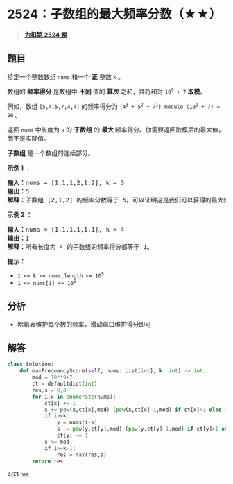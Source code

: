 # 2524：子数组的最大频率分数（★★）


> <u>**[力扣第 2524 题](https://leetcode.cn/problems/maximum-frequency-score-of-a-subarray/)**</u>

## 题目

<p>给定一个整数数组 <code>nums</code> 和一个 <strong>正</strong> 整数 <code>k</code> 。</p>

<p>数组的 <strong>频率得分</strong> 是数组中 <strong>不同</strong> 值的 <strong>幂次</strong> 之和，并将和对 <code>10<sup>9</sup> + 7</code> <strong>取模</strong>。</p>

<p>例如，数组 <code>[5,4,5,7,4,4]</code> 的频率得分为 <code>(4<sup>3</sup> + 5<sup>2</sup> + 7<sup>1</sup>) modulo (10<sup>9</sup> + 7) = 96</code> 。</p>

<p>返回 <code>nums</code> 中长度为 <code>k</code> 的 <strong>子数组</strong> 的 <strong>最大 </strong>频率得分。你需要返回取模后的最大值，而不是实际值。</p>

<p><strong>子数组</strong> 是一个数组的连续部分。</p>



<p><strong class="example">示例 1 ：</strong></p>

<pre>
<b>输入：</b>nums = [1,1,1,2,1,2], k = 3
<b>输出：</b>5
<b>解释：</b>子数组 [2,1,2] 的频率分数等于 5。可以证明这是我们可以获得的最大频率分数。
</pre>

<p><strong class="example">示例 2 ：</strong></p>

<pre>
<b>输入：</b>nums = [1,1,1,1,1,1], k = 4
<b>输出：</b>1
<b>解释：</b>所有长度为 4 的子数组的频率得分都等于 1。
</pre>



<p><strong>提示：</strong></p>

<ul>
<li><code>1 &lt;= k &lt;= nums.length &lt;= 10<sup>5</sup></code></li>
<li><code>1 &lt;= nums[i] &lt;= 10<sup>6</sup></code></li>
</ul>




## 分析

- 哈希表维护每个数的频率，滑动窗口维护得分即可
## 解答


```python
class Solution:
    def maxFrequencyScore(self, nums: List[int], k: int) -> int:
        mod = 10**9+7
        ct = defaultdict(int)
        res,s = 0,0
        for i,x in enumerate(nums):
            ct[x] += 1
            s += pow(x,ct[x],mod)-(pow(x,ct[x]-1,mod) if ct[x]>1 else 0)
            if i>=k:
                y = nums[i-k]
                s -= pow(y,ct[y],mod)-(pow(y,ct[y]-1,mod) if ct[y]>1 else 0)
                ct[y] -= 1
            s %= mod
            if i>=k-1:
                res = max(res,s)
        return res
```
463 ms
